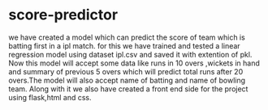 # score-predictor
we have created a model which can predict the score of team which is batting first in a ipl match.
for this we have trained and tested a linear regression model using dataset ipl.csv and saved it with extention of pkl.
Now this model will accept some data like runs in 10 overs ,wickets in hand and summary of previous 5 overs
which will predict total runs after 20 overs.The model will also accept name of batting and name of bowling team.
Along with it we also have created a front end side for the project using flask,html and css.
